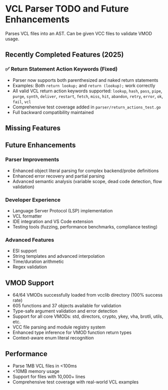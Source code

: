 # VCL Parser TODO and Future Enhancements

Parses VCL files into an AST. Can be given VCC files to validate VMOD usage.

## Recently Completed Features (2025)

### ✅ Return Statement Action Keywords (Fixed)
- Parser now supports both parenthesized and naked return statements
- Examples: Both `return lookup;` and `return (lookup);` work correctly
- All valid VCL return action keywords supported: `lookup`, `hash`, `pass`, `pipe`, `purge`, `synth`, `deliver`, `restart`, `fetch`, `miss`, `hit`, `abandon`, `retry`, `error`, `ok`, `fail`, `vcl`
- Comprehensive test coverage added in `parser/return_actions_test.go`
- Full backward compatibility maintained

## Missing Features

## Future Enhancements

### Parser Improvements
- Enhanced object literal parsing for complex backend/probe definitions
- Enhanced error recovery and partial parsing
- Advanced semantic analysis (variable scope, dead code detection, flow validation)

### Developer Experience
- Language Server Protocol (LSP) implementation
- VCL formatter
- IDE integration and VS Code extension
- Testing tools (fuzzing, performance benchmarks, compliance testing)

### Advanced Features
- ESI support
- String templates and advanced interpolation
- Time/duration arithmetic
- Regex validation

## VMOD Support

- 64/64 VMODs successfully loaded from vcclib directory (100% success rate)
- 605 functions and 37 objects available for validation
- Type-safe argument validation and error detection
- Support for all core VMODs: std, directors, crypto, ykey, vha, brotli, utils, etc.
- VCC file parsing and module registry system
- Enhanced type inference for VMOD function return types
- Context-aware enum literal recognition

## Performance

- Parse 1MB VCL files in <100ms
- <10MB memory usage
- Support for files with 10,000+ lines
- Comprehensive test coverage with real-world VCL examples